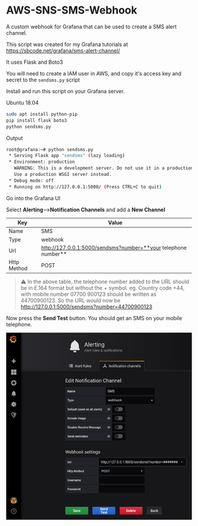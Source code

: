 # AWS-SNS-SMS-Webhook

A custom webhook for Grafana that can be used to create a SMS alert channel.

This script was created for my Grafana tutorials at https://sbcode.net/grafana/sms-alert-channel/

It uses Flask and Boto3

You will need to create a IAM user in AWS, and copy it's access key and secret to the `sendsms.py` script

Install and run this script on your Grafana server.

Ubuntu 18.04
```bash
sudo apt install python-pip
pip install flask boto3
python sendsms.py
```

Output
```bash
root@grafana:~# python sendsms.py
 * Serving Flask app "sendsms" (lazy loading)
 * Environment: production
   WARNING: This is a development server. Do not use it in a production deployment.
   Use a production WSGI server instead.
 * Debug mode: off
 * Running on http://127.0.0.1:5000/ (Press CTRL+C to quit)
```

Go into the Grafana UI

Select **Alerting**-->**Notification Channels** and add a **New Channel**

Key | Value
-- | --
Name | SMS
Type | webhook
Url  | http://127.0.0.1:5000/sendsms?number=**your telephone number**
Http Method | POST

> :warning: In the above table, the telephone number added to the URL should be in E.164 format but without the + symbol. 
  eg. Country code +44, with mobile number 07700 900123 should be written as 44700900123. 
  So the URL would now be http://127.0.0.1:5000/sendsms?number=44700900123 

Now press the **Send Test** button. You should get an SMS on your mobile telephone.

![Example SMS Alert Channel Config in Grafana](alert-channel.jpg)